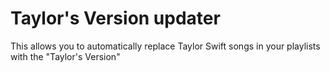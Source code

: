 # Taylor's Version updater
This allows you to automatically replace Taylor Swift songs in your playlists with the "Taylor's Version"